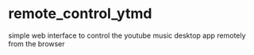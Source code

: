 # remote_control_ytmd
simple web interface to control the youtube music desktop app remotely from the browser

